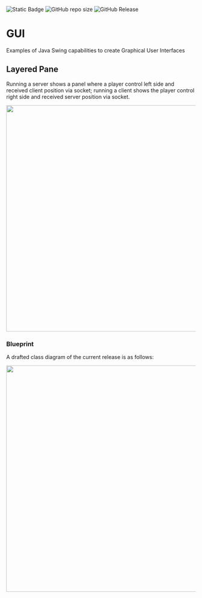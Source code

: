 ![Static Badge](https://img.shields.io/badge/author-javiergs-orange)
![GitHub repo size](https://img.shields.io/github/repo-size/CSC3100/GUI)
![GitHub Release](https://img.shields.io/github/v/release/CSC3100/GUI)

# GUI
Examples of Java Swing capabilities to create Graphical User Interfaces
<br>

## Layered Pane

Running a server shows a panel where a player control left side and received client position via socket; running a client shows the player control right side and received server position via socket.

<p align="center">
<IMG SRC="https://github.com/CSC308/Pong-Game/assets/3814755/e826fbdb-e2aa-4c0f-b406-71a3b883743e" WIDTH=600>
</p>


### Blueprint
A drafted class diagram of the current release is as follows:

<p align="center">
<img width="600" src="https://github.com/CSC3100/Pong-Game/assets/3814755/26cf5ecf-8172-4a36-8942-88b05d31b6e7">
</p>
